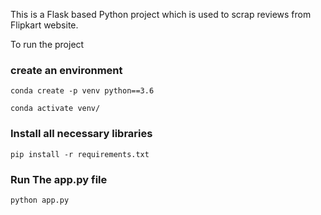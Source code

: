 This is a Flask based Python project which is used to scrap reviews from Flipkart website.

To run the project
### create an environment
```
conda create -p venv python==3.6

conda activate venv/
```
### Install all necessary libraries
```
pip install -r requirements.txt
```

### Run The app.py file
```
python app.py

```